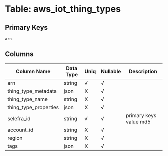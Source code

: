 # Table: aws_iot_thing_types

## Primary Keys 

```
arn
```


## Columns 

|  Column Name   |  Data Type  | Uniq | Nullable | Description | 
|  ----  | ----  | ----  | ----  | ---- | 
| arn | string | √ | √ |  | 
| thing_type_metadata | json | X | √ |  | 
| thing_type_name | string | X | √ |  | 
| thing_type_properties | json | X | √ |  | 
| selefra_id | string | √ | √ | primary keys value md5 | 
| account_id | string | X | √ |  | 
| region | string | X | √ |  | 
| tags | json | X | √ |  | 


